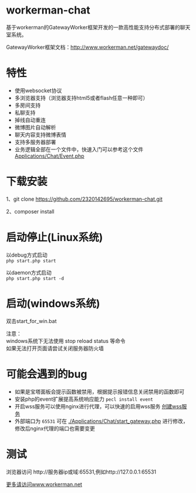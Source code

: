 workerman-chat
=======
基于workerman的GatewayWorker框架开发的一款高性能支持分布式部署的聊天室系统。

GatewayWorker框架文档：http://www.workerman.net/gatewaydoc/

 特性
======
 * 使用websocket协议
 * 多浏览器支持（浏览器支持html5或者flash任意一种即可）
 * 多房间支持
 * 私聊支持
 * 掉线自动重连
 * 微博图片自动解析
 * 聊天内容支持微博表情
 * 支持多服务器部署
 * 业务逻辑全部在一个文件中，快速入门可以参考这个文件[Applications/Chat/Event.php](https://github.com/walkor/workerman-chat/blob/master/Applications/Chat/Event.php)   
  
下载安装
=====
1、git clone https://github.com/2320142695/workerman-chat.git

2、composer install

启动停止(Linux系统)
=====
以debug方式启动  
```php start.php start  ```

以daemon方式启动  
```php start.php start -d ```

启动(windows系统)
======
双击start_for_win.bat  

注意：  
windows系统下无法使用 stop reload status 等命令  
如果无法打开页面请尝试关闭服务器防火墙  

可能会遇到的bug
=====
* 如果是宝塔面板会提示函数被禁用，根据提示报错信息关闭禁用的函数即可
* 安装php的event扩展提高系统响应能力 `pecl install event`
* 开启wss服务可以使用nginx进行代理，可以快速的启用wss服务  [创建wss服务](http://doc.workerman.net/faq/secure-websocket-server.html)
* 外部端口为 `65531` 可在  [./Applications/Chat/start_gateway.php](./Applications/Chat/start_gateway.php) 进行修改，修改后nginx代理的端口也需要变更

测试
=======
浏览器访问 http://服务器ip或域:65531,例如http://127.0.0.1:65531

 [更多请访问www.workerman.net](http://www.workerman.net/workerman-chat)
